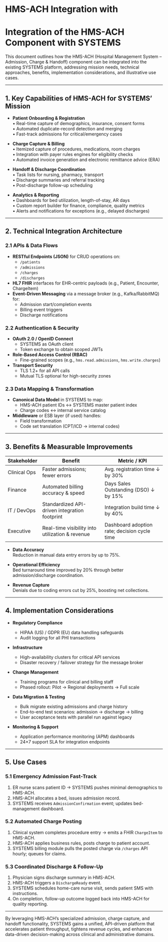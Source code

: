 # HMS-ACH Integration with 

# Integration of the HMS-ACH Component with SYSTEMS

This document outlines how the HMS-ACH (Hospital Management System – Admission, Charge & Handoff) component can be integrated into the existing SYSTEMS platform, addressing mission needs, technical approaches, benefits, implementation considerations, and illustrative use cases.

---

## 1. Key Capabilities of HMS-ACH for SYSTEMS’ Mission

- **Patient Onboarding & Registration**  
  • Real-time capture of demographics, insurance, consent forms  
  • Automated duplicate-record detection and merging  
  • Fast-track admissions for critical/emergency cases

- **Charge Capture & Billing**  
  • Itemized capture of procedures, medications, room charges  
  • Integration with payer rules engines for eligibility checks  
  • Automated invoice generation and electronic remittance advice (ERA)

- **Handoff & Discharge Coordination**  
  • Task lists for nursing, pharmacy, transport  
  • Discharge summaries and referral tracking  
  • Post-discharge follow-up scheduling

- **Analytics & Reporting**  
  • Dashboards for bed utilization, length-of-stay, AR days  
  • Custom report builder for finance, compliance, quality metrics  
  • Alerts and notifications for exceptions (e.g., delayed discharges)

---

## 2. Technical Integration Architecture

### 2.1 APIs & Data Flows
- **RESTful Endpoints (JSON)** for CRUD operations on:
  - `/patients`
  - `/admissions`
  - `/charges`
  - `/discharges`
- **HL7 FHIR** interfaces for EHR-centric payloads (e.g., Patient, Encounter, ChargeItem)
- **Event-Driven Messaging** via a message broker (e.g., Kafka/RabbitMQ) for:
  - Admission start/completion events
  - Billing event triggers
  - Discharge notifications

### 2.2 Authentication & Security
- **OAuth 2.0 / OpenID Connect**  
  - SYSTEMS as OAuth client  
  - Token exchange to obtain scoped JWTs  
- **Role-Based Access Control (RBAC)**  
  - Fine-grained scopes (e.g., `hms.read.admissions`, `hms.write.charges`)  
- **Transport Security**  
  - TLS 1.2+ for all API calls  
  - Mutual TLS optional for high-security zones

### 2.3 Data Mapping & Transformation
- **Canonical Data Model** in SYSTEMS to map:
  - HMS-ACH patient IDs ↔ SYSTEMS master patient index  
  - Charge codes ↔ internal service catalog  
- **Middleware** or ESB layer (if used) handles:
  - Field transformation  
  - Code set translation (CPT/ICD → internal codes)  

---

## 3. Benefits & Measurable Improvements

| Stakeholder   | Benefit                                        | Metric / KPI                                 |
|---------------|------------------------------------------------|-----------------------------------------------|
| Clinical Ops  | Faster admissions; fewer errors                | Avg. registration time ↓ by 30%               |
| Finance       | Automated billing accuracy & speed             | Days Sales Outstanding (DSO) ↓ by 15%         |
| IT / DevOps   | Standardized API-driven integration footprint  | Integration build time ↓ by 40%               |
| Executive     | Real-time visibility into utilization & revenue| Dashboard adoption rate; decision cycle time  |

- **Data Accuracy**  
  Reduction in manual data entry errors by up to 75%.

- **Operational Efficiency**  
  Bed turnaround time improved by 20% through better admission/discharge coordination.

- **Revenue Capture**  
  Denials due to coding errors cut by 25%, boosting net collections.

---

## 4. Implementation Considerations

- **Regulatory Compliance**
  - HIPAA (US) / GDPR (EU) data handling safeguards  
  - Audit logging for all PHI transactions

- **Infrastructure**
  - High-availability clusters for critical API services  
  - Disaster recovery / failover strategy for the message broker

- **Change Management**
  - Training programs for clinical and billing staff  
  - Phased rollout: Pilot → Regional deployments → Full scale

- **Data Migration & Testing**
  - Bulk migrate existing admissions and charge history  
  - End-to-end test scenarios: admission → discharge → billing  
  - User acceptance tests with parallel run against legacy

- **Monitoring & Support**
  - Application performance monitoring (APM) dashboards  
  - 24×7 support SLA for integration endpoints

---

## 5. Use Cases

### 5.1 Emergency Admission Fast-Track
1. ER nurse scans patient ID → SYSTEMS pushes minimal demographics to HMS-ACH.  
2. HMS-ACH allocates a bed, issues admission record.  
3. SYSTEMS receives `AdmissionConfirmation` event; updates bed-management dashboard.

### 5.2 Automated Charge Posting
1. Clinical system completes procedure entry → emits a FHIR `ChargeItem` to HMS-ACH.  
2. HMS-ACH applies business rules, posts charge to patient account.  
3. SYSTEMS billing module pulls the posted charge via `/charges` API hourly; queues for claims.

### 5.3 Coordinated Discharge & Follow-Up
1. Physician signs discharge summary in HMS-ACH.  
2. HMS-ACH triggers a `DischargeReady` event.  
3. SYSTEMS schedules home-care nurse visit, sends patient SMS with instructions.  
4. On completion, follow-up outcome logged back into HMS-ACH for quality reporting.

---

By leveraging HMS-ACH’s specialized admission, charge capture, and handoff functionality, SYSTEMS gains a unified, API-driven platform that accelerates patient throughput, tightens revenue cycles, and enhances data-driven decision-making across clinical and administrative domains.